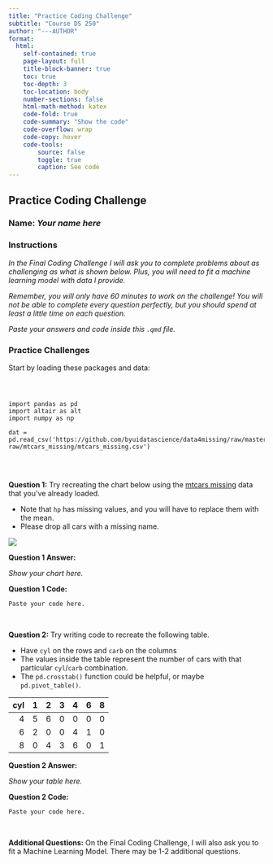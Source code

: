 ```yaml
---
title: "Practice Coding Challenge"
subtitle: "Course DS 250"
author: "---AUTHOR"
format:
  html:
    self-contained: true
    page-layout: full
    title-block-banner: true
    toc: true
    toc-depth: 3
    toc-location: body
    number-sections: false
    html-math-method: katex
    code-fold: true
    code-summary: "Show the code"
    code-overflow: wrap
    code-copy: hover
    code-tools:
        source: false
        toggle: true
        caption: See code
---
```


## Practice Coding Challenge

### Name: _Your name here_

### Instructions

_In the Final Coding Challenge I will ask you to complete problems about as challenging as what is shown below.  Plus, you will need to fit a machine learning model with data I provide._

_Remember, you will only have 60 minutes to work on the challenge! You will not be able to complete every question perfectly, but you should spend at least a little time on each question._

_Paste your answers and code inside this `.qmd` file._


### Practice Challenges

Start by loading these packages and data:

```{python}



import pandas as pd
import altair as alt
import numpy as np

dat = pd.read_csv('https://github.com/byuidatascience/data4missing/raw/master/data-raw/mtcars_missing/mtcars_missing.csv')


```

<br>

**Question 1:** Try recreating the chart below using the [mtcars missing](https://github.com/byuidatascience/data4missing/raw/master/data-raw/mtcars_missing/mtcars_missing.csv) data that you've already loaded.

- Note that `hp` has missing values, and you will have to replace them with the mean.
- Please drop all cars with a missing name.

![](practice_mtcars.png)

**Question 1 Answer:**

_Show your chart here._

**Question 1 Code:**

```{python}
Paste your code here.
```

<br>

**Question 2:** Try writing code to recreate the following table.

- Have `cyl` on the rows and `carb` on the columns
- The values inside the table represent the number of cars with that particular `cyl`/`carb` combination.
- The `pd.crosstab()` function could be helpful, or maybe `pd.pivot_table()`.


|   cyl |   1 |   2 |   3 |   4 |   6 |   8 |
|------:|----:|----:|----:|----:|----:|----:|
|     4 |   5 |   6 |   0 |   0 |   0 |   0 |
|     6 |   2 |   0 |   0 |   4 |   1 |   0 |
|     8 |   0 |   4 |   3 |   6 |   0 |   1 |

**Question 2 Answer:**

_Show your table here._

**Question 2 Code:**

```{python}
Paste your code here.
```

<br>

**Additional Questions:** On the Final Coding Challenge, I will also ask you to fit a Machine Learning Model. There may be 1-2 additional questions.


